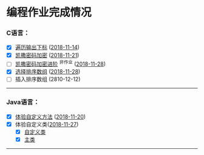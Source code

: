 # 编程作业完成情况

### C语言：
 - [X] [遍历输出下标](https://github.com/iPlanC/IoT-1801-Homework/blob/master/C/2018%2011%2014/2018%2011%2014.c) ([2018-11-14](https://github.com/iPlanC/IoT-1801-Homework/blob/master/C/2018%2011%2014))
 - [X] [凯撒密码加密](https://github.com/iPlanC/IoT-1801-Homework/blob/master/C/2018%2011%2021/2018%2011%2021.c) ([2018-11-21](https://github.com/iPlanC/IoT-1801-Homework/tree/master/C/2018%2011%2021))
 - [ ] [凯撒密码加密进阶](https://github.com/iPlanC/IoT-1801-Homework/blob/master/C/2018%2011%2028/2018%2011%2028%5B非作业%5D.c) <sup>非作业</sup> ([2018-11-28](https://github.com/iPlanC/IoT-1801-Homework/tree/master/C/2018%2011%2028))
 - [X] [选择排序数组](https://github.com/iPlanC/IoT-1801-Homework/blob/master/C/2018%2011%2028/2018%2011%2028.c) ([2018-11-28](https://github.com/iPlanC/IoT-1801-Homework/tree/master/C/2018%2011%2028))
 - [ ] 插入排序数组 (2810-12-12)

------

### Java语言：
 - [X] [体验自定义方法](https://github.com/iPlanC/IoT-1801-Homework/blob/master/Java/2018%2011%2020/mainclass.java) ([2018-11-20](https://github.com/iPlanC/IoT-1801-Homework/blob/master/Java/2018%2011%2020))
 - [X] 体验自定义类([2018-11-27](https://github.com/iPlanC/IoT-1801-Homework/tree/master/Java/2018%2011%2027))
   - [X] [自定义类](https://github.com/iPlanC/IoT-1801-Homework/blob/master/Java/2018%2011%2027/visiter.java)
   - [X] [主类](https://github.com/iPlanC/IoT-1801-Homework/blob/master/Java/2018%2011%2027/mainclass.java)
 
------
